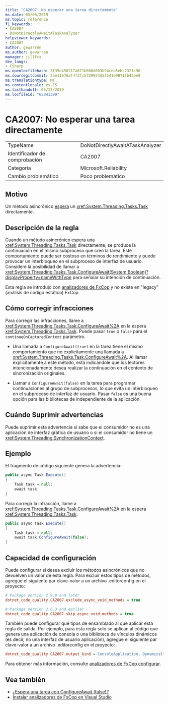 ```yaml
---
title: 'CA2007: No esperar una tarea directamente'
ms.date: 03/08/2019
ms.topic: reference
f1_keywords:
- CA2007
- DoNotDirectlyAwaitATaskAnalyzer
helpviewer_keywords:
- CA2007
author: gewarren
ms.author: gewarren
manager: jillfra
dev_langs:
- CSharp
ms.openlocfilehash: 3f35e450f17a671b800d003b94ceb5ebc2321c90
ms.sourcegitcommit: 2ee11676af4f3fc5729934d52541e9871fb43ee9
ms.translationtype: MT
ms.contentlocale: es-ES
ms.lasthandoff: 05/17/2019
ms.locfileid: "65841399"
---
```

# <a name="ca2007-do-not-directly-await-a-task"></a>CA2007: No esperar una tarea directamente

|||
|-|-|
|TypeName|DoNotDirectlyAwaitATaskAnalyzer|
|Identificador de comprobación|CA2007|
|Categoría|Microsoft.Reliability|
|Cambio problemático|Poco problemático|

## <a name="cause"></a>Motivo

Un método asincrónico [espera](/dotnet/csharp/language-reference/keywords/await) un <xref:System.Threading.Tasks.Task> directamente.

## <a name="rule-description"></a>Descripción de la regla

Cuando un método asincrónico espera una <xref:System.Threading.Tasks.Task> directamente, se produce la continuación en el mismo subproceso que creó la tarea. Este comportamiento puede ser costoso en términos de rendimiento y puede provocar un interbloqueo en el subproceso de interfaz de usuario. Considere la posibilidad de llamar a <xref:System.Threading.Tasks.Task.ConfigureAwait(System.Boolean)?displayProperty=nameWithType> para señalar su intención de continuación.

Esta regla se introdujo con [analizadores de FxCop](install-fxcop-analyzers.md) y no existe en "legacy" (análisis de código estático) FxCop.

## <a name="how-to-fix-violations"></a>Cómo corregir infracciones

Para corregir las infracciones, llame a <xref:System.Threading.Tasks.Task.ConfigureAwait%2A> en la espera <xref:System.Threading.Tasks.Task>. Puede pasar `true` o `false` para el `continueOnCapturedContext` parámetro.

- Una llamada a `ConfigureAwait(true)` en la tarea tiene el mismo comportamiento que no explícitamente una llamada a <xref:System.Threading.Tasks.Task.ConfigureAwait%2A>. Al llamar explícitamente a este método, está indicándole que los lectores intencionadamente desea realizar la continuación en el contexto de sincronización originales.

- Llamar a `ConfigureAwait(false)` en la tarea para programar continuaciones al grupo de subprocesos, lo que evita un interbloqueo en el subproceso de interfaz de usuario. Pasar `false` es una buena opción para las bibliotecas de independiente de la aplicación.

## <a name="when-to-suppress-warnings"></a>Cuándo Suprimir advertencias

Puede suprimir esta advertencia si sabe que el consumidor no es una aplicación de interfaz gráfica de usuario o si el consumidor no tiene un <xref:System.Threading.SynchronizationContext>.

## <a name="example"></a>Ejemplo

El fragmento de código siguiente genera la advertencia:

```csharp
public async Task Execute()
{
    Task task = null;
    await task;
}
```

Para corregir la infracción, llame a <xref:System.Threading.Tasks.Task.ConfigureAwait%2A> en la espera <xref:System.Threading.Tasks.Task>:

```csharp
public async Task Execute()
{
    Task task = null;
    await task.ConfigureAwait(false);
}
```

## <a name="configurability"></a>Capacidad de configuración

Puede configurar si desea excluir los métodos asincrónicos que no devuelven un valor de esta regla. Para excluir estos tipos de métodos, agregue el siguiente par clave-valor a un archivo .editorconfig en el proyecto:

```ini
# Package version 2.9.0 and later
dotnet_code_quality.CA2007.exclude_async_void_methods = true

# Package version 2.6.3 and earlier
dotnet_code_quality.CA2007.skip_async_void_methods = true
```

También puede configurar qué tipos de ensamblado al que aplicar esta regla de salida. Por ejemplo, para esta regla solo se aplican al código que genera una aplicación de consola o una biblioteca de vínculos dinámicos (es decir, no una interfaz de usuario aplicación), agregue el siguiente par clave-valor a un archivo .editorconfig en el proyecto:

```ini
dotnet_code_quality.CA2007.output_kind = ConsoleApplication, DynamicallyLinkedLibrary
```

Para obtener más información, consulte [analizadores de FxCop configurar](configure-fxcop-analyzers.md).

## <a name="see-also"></a>Vea también

- [¿Espera una tarea con ConfigureAwait (false)?](https://github.com/Microsoft/vs-threading/blob/master/doc/cookbook_vs.md#should-i-await-a-task-with-configureawaitfalse)
- [Instalar analizadores de FxCop en Visual Studio](install-fxcop-analyzers.md)